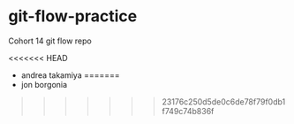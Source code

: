 # git-flow-practice
Cohort 14 git flow repo

<<<<<<< HEAD
- andrea takamiya
=======
- jon borgonia
>>>>>>> 23176c250d5de0c6de78f79f0db1f749c74b836f
